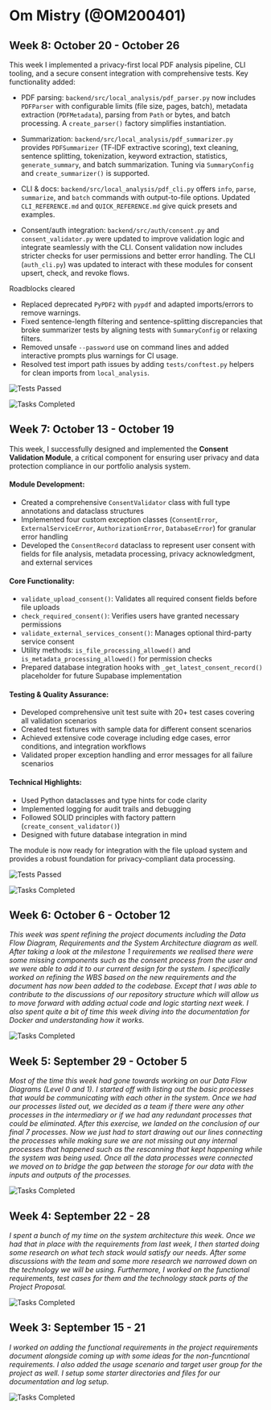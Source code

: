 # Om Mistry (@OM200401)

## Week 8: October 20 - October 26

This week I implemented a privacy-first local PDF analysis pipeline, CLI tooling, and a secure consent integration with comprehensive tests. Key functionality added:

- PDF parsing: `backend/src/local_analysis/pdf_parser.py` now includes `PDFParser` with configurable limits (file size, pages, batch), metadata extraction (`PDFMetadata`), parsing from `Path` or bytes, and batch processing. A `create_parser()` factory simplifies instantiation.

- Summarization: `backend/src/local_analysis/pdf_summarizer.py` provides `PDFSummarizer` (TF‑IDF extractive scoring), text cleaning, sentence splitting, tokenization, keyword extraction, statistics, `generate_summary`, and batch summarization. Tuning via `SummaryConfig` and `create_summarizer()` is supported.

- CLI & docs: `backend/src/local_analysis/pdf_cli.py` offers `info`, `parse`, `summarize`, and `batch` commands with output-to-file options. Updated `CLI_REFERENCE.md` and `QUICK_REFERENCE.md` give quick presets and examples.

- Consent/auth integration: `backend/src/auth/consent.py` and `consent_validator.py` were updated to improve validation logic and integrate seamlessly with the CLI. Consent validation now includes stricter checks for user permissions and better error handling. The CLI (`auth_cli.py`) was updated to interact with these modules for consent upsert, check, and revoke flows.

Roadblocks cleared
- Replaced deprecated `PyPDF2` with `pypdf` and adapted imports/errors to remove warnings.
- Fixed sentence-length filtering and sentence-splitting discrepancies that broke summarizer tests by aligning tests with `SummaryConfig` or relaxing filters.
- Removed unsafe `--password` use on command lines and added interactive prompts plus warnings for CI usage.
- Resolved test import path issues by adding `tests/conftest.py` helpers for clean imports from `local_analysis`.

![Tests Passed](./assets/omistry_tests_Week8.png)

![Tasks Completed](./assets/omistry_Week8.png)

## Week 7: October 13 - October 19

This week, I successfully designed and implemented the **Consent Validation Module**, a critical component for ensuring user privacy and data protection compliance in our portfolio analysis system.

#### Module Development:
- Created a comprehensive `ConsentValidator` class with full type annotations and dataclass structures
- Implemented four custom exception classes (`ConsentError`, `ExternalServiceError`, `AuthorizationError`, `DatabaseError`) for granular error handling
- Developed the `ConsentRecord` dataclass to represent user consent with fields for file analysis, metadata processing, privacy acknowledgment, and external services

#### Core Functionality:
- `validate_upload_consent()`: Validates all required consent fields before file uploads
- `check_required_consent()`: Verifies users have granted necessary permissions
- `validate_external_services_consent()`: Manages optional third-party service consent
- Utility methods: `is_file_processing_allowed()` and `is_metadata_processing_allowed()` for permission checks
- Prepared database integration hooks with `_get_latest_consent_record()` placeholder for future Supabase implementation

#### Testing & Quality Assurance:
- Developed comprehensive unit test suite with 20+ test cases covering all validation scenarios
- Created test fixtures with sample data for different consent scenarios
- Achieved extensive code coverage including edge cases, error conditions, and integration workflows
- Validated proper exception handling and error messages for all failure scenarios

#### Technical Highlights:
- Used Python dataclasses and type hints for code clarity
- Implemented logging for audit trails and debugging
- Followed SOLID principles with factory pattern (`create_consent_validator()`)
- Designed with future database integration in mind

The module is now ready for integration with the file upload system and provides a robust foundation for privacy-compliant data processing.

![Tests Passed](./assets/omistry_tests_Week7.png)

![Tasks Completed](./assets/omistry_Week7.png)

## Week 6: October 6 - October 12

*This week was spent refining the project documents including the Data Flow Diagram, Requirements and the System Architecture diagram as well. After taking a look at the milestone 1 requirements we realised there were some missing components such as the consent process from the user and we were able to add it to our current design for the system. I specifically worked on refining the WBS based on the new requirements and the document has now been added to the codebase. Except that I was able to contribute to the discussions of our repository structure which will allow us to move forward with adding actual code and logic starting next week. I also spent quite a bit of time this week diving into the documentation for Docker and understanding how it works.*

![Tasks Completed](./assets/omistry_Week6.png)

## Week 5: September 29 - October 5

*Most of the time this week had gone towards working on our Data Flow Diagrams (Level 0 and 1). I started off with listing out the basic processes that would be communicating with each other in the system. Once we had our processes listed out, we decided as a team if there were any other processes in the intermediary or if we had any redundant processes that could be eliminated. After this exercise, we landed on the conclusion of our final 7 processes. Now we just had to start drawing out our lines connecting the processes while making sure we are not missing out any internal processes that happened such as the rescanning that kept happening while the system was being used. Once all the data processes were connected we moved on to bridge the gap between the storage for our data with the inputs and outputs of the processes.*

![Tasks Completed](./assets/omistry_Week5.png)

## Week 4: September 22 - 28

*I spent a bunch of my time on the system architecture this week. Once we had that in place with the requirements from last week, I then started doing some research on what tech stack would satisfy our needs. After some discussions with the team and some more research we narrowed down on the technology we will be using. Furthermore, I worked on the functional requirements, test cases for them and the technology stack parts of the Project Proposal.*

![Tasks Completed](./assets/omistry_Week4.png)

## Week 3: September 15 - 21 

*I worked on adding the functional requirements in the project requirements document alongside coming up with some ideas for the non-funcntional requirements. I also added the usage scenario and target user group for the project as well. I setup some starter directories and files for our documentation and log setup.*

![Tasks Completed](./assets/omistry.png)
